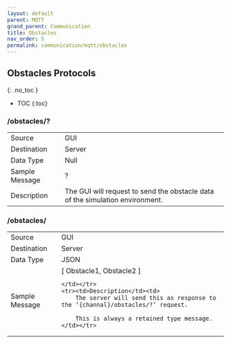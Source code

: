 ```yaml
---
layout: default
parent: MQTT
grand_parent: Communication
title: Obstacles
nav_order: 5
permalink: communication/mqtt/obstacles
---
```


## Obstacles Protocols
{: .no_toc }

- TOC
{:toc}


### /obstacles/?

<table>
    <tr><td>Source</td><td> GUI</td></tr>
    <tr><td>Destination</td><td> Server</td></tr>
    <tr><td>Data Type</td><td> Null</td></tr>
    <tr><td>Sample Message</td><td>
        ?
    </td></tr>
    <tr><td>Description</td><td>
        The GUI will request to send the obstacle data of the simulation environment.
    </td></tr>
</table>

### /obstacles/

<table>
    <tr><td>Source</td><td> GUI</td></tr>
    <tr><td>Destination</td><td> Server</td></tr>
    <tr><td>Data Type</td><td> JSON</td></tr>
    <tr><td>Sample Message</td><td>
        [
        Obstacle1,
        Obstacle2
        ]

    </td></tr>
    <tr><td>Description</td><td>
        The server will send this as response to the ‘{channal}/obstacles/?’ request.

        This is always a retained type message.
    </td></tr>
</table>
